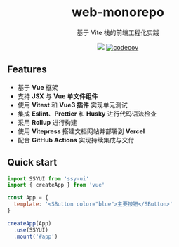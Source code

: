 <h1 align="center">web-monorepo</h1>

<p align="center">基于 Vite 栈的前端工程化实践</p>
<p align="center">
  <img src="https://img.shields.io/github/license/sst2715/ssy-ui-vite">
  <a href="https://codecov.io/github/sst2715/ssy-ui-vite">
    <img src="https://codecov.io/github/sst2715/ssy-ui-vite/graph/badge.svg?token=ZSOINJLQH6" alt="codecov">
  </a>
</p>

## Features
- 基于 **Vue** 框架
- 支持 **JSX** 与 **Vue 单文件组件**
- 使用 **Vitest** 和 **Vue3 插件** 实现单元测试
- 集成 **Eslint**、**Prettier** 和 **Husky** 进行代码语法检查
- 采用 **Rollup** 进行构建
- 使用 **Vitepress** 搭建文档网站并部署到 **Vercel**
- 配合 **GitHub Actions** 实现持续集成与交付

## Quick start
```javascript
import SSYUI from 'ssy-ui'
import { createApp } from 'vue'

const App = {
  template: '<SButton color="blue">主要按钮</SButton>'
}

createApp(App)
  .use(SSYUI)
  .mount('#app')
